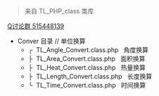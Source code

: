 <blockquote>来自 TL_PHP_class 类库</blockquote>
<a href="http://shang.qq.com/wpa/qunwpa?idkey=e27a9c0f8ed2ca398044bb5aa93c5f3d9b61a19efc76eda3104c4e61c469459a">Q讨论群 515448139</a>
<ul>
    <li>Conver 目录 // 单位换算
        <ul>
            <li>┌&nbsp;&nbsp;TL_Angle_Convert.class.php&nbsp;&nbsp;&nbsp;角度换算</li>
            <li>├&nbsp;&nbsp;TL_Area_Convert.class.php&nbsp;&nbsp;&nbsp;面积换算</li>
            <li>├&nbsp;&nbsp;TL_Heat_Convert.class.php&nbsp;&nbsp;&nbsp;热量换算</li>
            <li>├&nbsp;&nbsp;TL_Length_Convert.class.php&nbsp;&nbsp;&nbsp;长度换算</li>
            <li>└&nbsp;&nbsp;TL_Time_Convert.class.php&nbsp;&nbsp;&nbsp;时间换算</li>
        </ul>
    </li>
</ul>